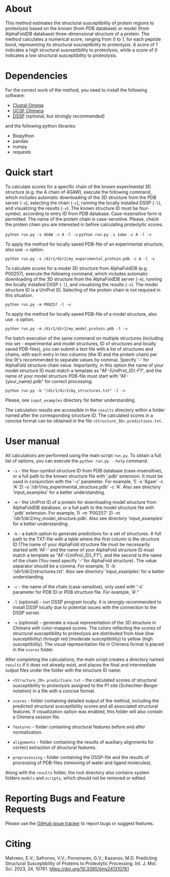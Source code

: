 # About
This method estimates the structural susceptibility of protein regions to proteolysis based on the known (from PDB database) or model (from AlphaFoldDB database) three-dimensional structure of a protein. The method calculates a numerical score, ranging from 0 to 1, for each peptide bond, representing its structural susceptibility to proteolysis. A score of 1 indicates a high structural susceptibility to proteolysis, while a score of 0 indicates a low structural susceptibility to proteolysis.

# Dependencies
For the correct work of the method, you need to install the following software:
* [Clustal Omega](http://www.clustal.org/omega/)
* [UCSF Chimera](https://github.com/insilichem/pychimera/blob/master/docs/install.rst)
* [DSSP](https://github.com/PDB-REDO/dssp) (optional, but strongly recommended)

and the following python libraries:

* Biopython
* pandas
* numpy
* requests

# Quick start

To calculate scores for a specific chain of the known experimental 3D structure (e.g. the A chain of 4GAW), execute the following command, which includes automatic downloading of the 3D structure from the PDB server (`-s`), selecting the chain (`-c`), running the locally installed DSSP (`-l`), and visualizing the results (`-v`). The known structure ID must be four-symbol, according to entry ID from PDB database. Case-insensitive form is permitted. The name of the protein chain is case-sensitive. Please, check the protein chain you are interested in before calculating proteolytic scores.

```python run.py -s 4GAW -c A -l -v```
```python run.py -s 1abe -c A -l -v```

To apply the method for locally saved PDB-file of an experimental structure, also use `-s` option.

```python run.py -s /dir1/dir2/my_experimental_protein.pdb -c A -l -v```

To calculate scores for a model 3D structure from AlphaFoldDB (e.g. P00257), execute the following command, which includes automatic downloading of the 3D structure from the AlphaFoldDB server (`-m`), running the locally installed DSSP (`-l`), and visualizing the results (`-v`). The model structure ID is a UniProt ID. Selecting of the protein chain is not required in this situation.

```python run.py -m P00257 -l -v```

To apply the method for locally saved PDB-file of a model structure, also use `-m` option.

```python run.py -m /dir1/dir2/my_model_protein.pdb -l -v```

For batch execution of the same command on multiple structures (including mix set - experimental and model structures, ID of structures and locally saved PDB-files), you can submit a text file with a list of structures and chains, with each entry in two columns (the ID and the protein chain) per line (It's recommended to separate values by comma). Specify '-' for AlphaFold structure chain value. Importantly, in this option the name of your model structure ID must match a template as "AF-{UniProt_ID}-F1", and the name of your model structure PDB-file must start with "AF-{your_name}.pdb" for correct processing:

```python run.py -b "/dir1/dir2/my_structures.txt" -l -v```

Please, see `input_examples` directory for better understanding.

The calculation results are accessible in the `results` directory within a folder named after the corresponding structure ID. The calculated scores in a concise format can be obtained in the file `<Structure_ID>.predictions.txt`.

# User manual

All calculations are performed using the main script `run.py`. To obtain a full list of options, you can execute the `python run.py --help` command.

* `-s` - the four-symbol structure ID from PDB database (case-insensitive), or a full path to the known structure file with '.pdb' extension. It must be used in conjunction with the '-c' parameter. For example, 1) -s '4gaw' -c 'A' 2) -s '/dir1/my_experimental_structure.pdb' -c 'A'. Also see directory 'input_examples' for a better understanding.

* `-m` - the UniProt ID of a protein for downloading model structure from AlphaFoldDB database, or a full path to the model structure file with '.pdb' extension. For example, 1) -m 'P00257' 2) -m '/dir1/dir2/my_model_structure.pdb'. Also see directory 'input_examples' for a better understanding.

* `-b` - a batch option to generate predictions for a set of structures. A full path to the TXT-file with a table where the first column is the structure ID (The name of your AlphaFold structure file must be necessarily started with 'AF-' and the name of your AlphaFold structure ID must match a template as "AF-{UniProt_ID}_F1"), and the second is the name of the chain (You need specify '-' for AlphaFold structure). The value separator should be a comma. For example, 1) -b '/dir1/dir2/structures.txt'. Also see directory 'input_examples' for a better understanding.

* `-c` - the name of the chain (case-sensitive), only used with '-s' parameter for PDB ID or PDB structure file. For example, 'A'."

* `-l` (optional) - run DSSP program locally. It is strongly recommended to install DSSP locally due to potential issues with the connection to the DSSP server.

* `-v` (optional) - generate a visual representation of the 3D structure in Chimera with color-mapped scores. The colors reflecting the scores of structural susceptibility to proteolysis are distributed from blue (low susceptibility) through red (moderate susceptibility) to yellow (high susceptibility). The visual representation file in Chimera format is placed in the `scores` folder.

After completing the calculations, the main script creates a directory named `results` if it does not already exist, and places the final and intermediate output files under the folder with the structure ID name:

* `<Structure_ID>.predictions.txt` - the calculated scores of structural susceptibility to proteolysis assigned to the P1 site (Schechter-Berger notation) in a file with a concise format.

* `scores` - folder containing detailed output of the method, including the predicted structural susceptibility scores and all associated structural features. If visualization option was enabled, this folder will also contain a Chimera session file.

* `features` - folder containing structural features before and after normalization.

* `alignments` - folder containing the results of auxiliary alignments for correct extraction of structural features.

* `preprocessing` - folder containing the DSSP-file and the results of processing of PDB-files (removing of water and ligand molecules).

Along with the `results` folder, the root directory also contains system folders `models` and `scripts`, which should not be removed or edited.
 

# Reporting Bugs and Feature Requests
Please use the [GitHub issue tracker](https://github.com/KazanovLab/ProteolysisStructuralPrediction/issues) to report bugs or suggest features.

# Citing
Matveev, E.V.; Safronov, V.V.; Ponomarev, G.V.; Kazanov, M.D. Predicting Structural Susceptibility of Proteins to Proteolytic Processing. Int. J. Mol. Sci. 2023, 24, 10761. https://doi.org/10.3390/ijms241310761
